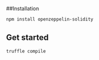 ##Installation
```bash
npm install openzeppelin-solidity
```

## Get started
```bash
truffle compile
```
